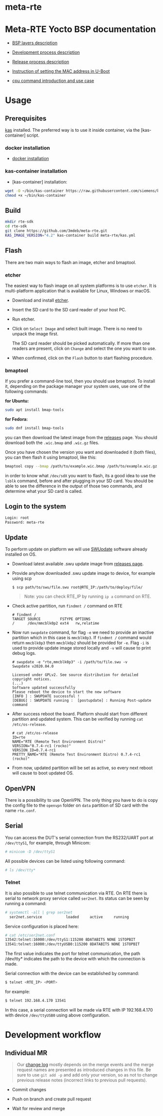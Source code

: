 # meta-rte

# Meta-RTE Yocto BSP documentation

* [BSP layers description](docs/layer-description.md)

* [Development process description](docs/development.md)

* [Release process description](https://docs.zarhus.com/development-process/standard-release-process/)

* [Instruction of setting the MAC address in U-Boot](docs/rte-mac-setup.md)

* [cpu command introduction and use case](docs/cpu.md)

# Usage

## Prerequisites

[kas](https://github.com/siemens/kas) installed. The preferred way is to use it
inside container, via the [kas-container] script.

### docker installation

* [docker installation](https://docs.docker.com/install/)

### kas-container installation

* [kas-container] installation:

```sh
wget -O ~/bin/kas-container https://raw.githubusercontent.com/siemens/kas/master/kas-container
chmod +x ~/bin/kas-container
```

## Build

```sh
mkdir rte-sdk
cd rte-sdk
git clone https://github.com/3mdeb/meta-rte.git
KAS_IMAGE_VERSION="4.2" kas-container build meta-rte/kas.yml
```

## Flash

There are two main ways to flash an image, etcher and bmaptool.

### etcher

The easiest way to flash image on all system platforms is to use `etcher`. It
is multi-platform application that is available for Linux, Windows or macOS.

* Download and install [etcher](https://etcher.io/).

* Insert the SD card to the SD card reader of your host PC.

* Run etcher.

* Click on `Select Image` and select built image. There is no need to unpack
the image first.

   The SD card reader should be picked automatically. If more than one readers
   are present, click on `Change` and select the one you want to use.

* When confirmed, click on the `Flash` button to start flashing procedure.

### bmaptool

If you prefer a command-line tool, then you should use bmaptool. To install it,
depending on the package manager your system uses, use one of the following
commands:

**for Ubuntu:**

```sh
sudo apt install bmap-tools
```

**for Fedora:**

```sh
sudo dnf install bmap-tools
```

you can then download the latest image from the
[releases](https://github.com/3mdeb/meta-rte/releases) page. You should
download both the `.wic.bmap` and `.wic.gz` files.

Once you have chosen the version you want and downloaded it (both files), you
can then flash it using bmaptool, like this:

```sh
bmaptool copy --bmap /path/to/example.wic.bmap /path/to/example.wic.gz /dev/sdX
```

in order to know what `/dev/sdX` you want to flash, its a good idea to use
the `lsblk` command, before and after plugging in your SD card. You should be
able to see the difference in the output of those two commands, and determine
what your SD card is called.

## Login to the system

```sh
Login: root
Password: meta-rte
```

## Update

To perform update on platform we will use
[SWUpdate](https://sbabic.github.io/swupdate/index.html) software already
installed on OS.

* Download latest available .swu update image from [releases
  page](https://github.com/3mdeb/meta-rte/releases).

* Provide anyhow downloaded .swu update image to device, for example using scp

  ```shell
  $ scp path/to/swu/file.swu root@RTE_IP:/path/to/deploy/file/
  ```

  >Note: you can check RTE_IP by running `ip a` command on RTE.

* Check active partition, run `findmnt /` command on RTE

  ```shell
  # findmnt /
  TARGET SOURCE         FSTYPE OPTIONS
  /      /dev/mmcblk0p2 ext4   rw,relatime
  ```

* Now run `swupdate` command, for flag `-e` we need to provide an inactive
  partition which in this case is `mmcblk0p3`. If `findmnt /` command would
  return `mmcblk0p3` then `mmcblk0p2` should be provided for `-e`. Flag `-i` is
  used to provide update image stored locally and `-v` will cause to print debug
  logs.

  ```shell
  # swupdate -e "rte,mmcblk0p3" -i /path/to/file.swu -v
  Swupdate v2020.04.0

  Licensed under GPLv2. See source distribution for detailed copyright notices.
  (...)
  Software updated successfully
  Please reboot the device to start the new software
  [INFO ] : SWUPDATE successful !
  [DEBUG] : SWUPDATE running :  [postupdate] : Running Post-update command
  ```

* After success reboot the board. Platform should start from different partition
  and updated system. This can be verified by running `cat /etc/os-release`.

  ```shell
  # cat /etc/os-release
  ID=rte
  NAME="RTE (Remote Test Environment Distro)"
  VERSION="0.7.4-rc1 (rocko)"
  VERSION_ID=0.7.4-rc1
  PRETTY_NAME="RTE (Remote Test Environment Distro) 0.7.4-rc1 (rocko)"
  ```

* From now, updated partition will be set as active, so every next reboot will
  cause to boot updated OS.

## OpenVPN

There is a possibility to use OpenVPN. The only thing you have to do is
copy the config file to the `openvpn` folder on `data` partition of
SD card with the name `rte.conf`.

## Serial

You can access the DUT's serial connection from the RS232/UART port at
`/dev/ttyS1`, for example, through Minicom:

```sh
# minicom -D /dev/ttyS1
```

All possible devices can be listed using following command:

```sh
# ls /dev/tty*
```

### Telnet

It is also possible to use telnet communication via RTE. On RTE there is serial
to network proxy service called `ser2net`. Its status can be seen by running a
command:

```sh
# systemctl -all | grep ser2net
  ser2net.service           loaded     active     running
```

Service configuration is placed here:

```sh
# cat /etc/ser2net.conf
13542:telnet:16000:/dev/ttyS1:115200 8DATABITS NONE 1STOPBIT
13541:telnet:16000:/dev/ttyUSB0:115200 8DATABITS NONE 1STOPBIT
```

The first value indicates the port for telnet communication, the path /dev/tty*
indicates the path to the device with which the connection is made.

Serial connection with the device can be established by command:

```sh
$ telnet <RTE_IP> <PORT>
```

for example:

```sh
$ telnet 192.168.4.170 13541
```

In this case, a serial connection will be made via RTE with IP 192.168.4.170
with device `/dev/ttyUSB0` using above configuration.

# Development workflow

## Individual MR

> Our [change log](CHANGELOG.md) mostly depends on the merge events and the
> merge request names are presented as introduced changes in this file. Be sure
to use `git add -p` and add only your version, so as not to change previous
release notes (incorrect links to previous pull requests).

* Commit changes

* Push on branch and create pull request

* Wait for review and merge
